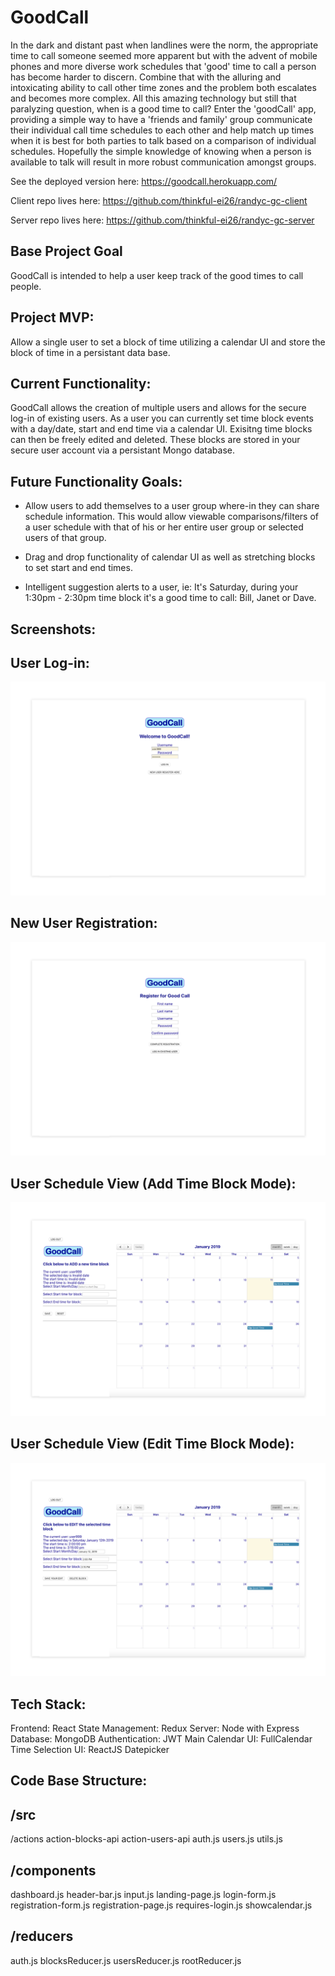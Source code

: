 # GoodCall
In the dark and distant past when landlines were the norm, the appropriate time to call someone seemed more apparent but with the advent of mobile phones and more diverse work schedules that 'good' time to call a person has become harder to discern. Combine that with the alluring and intoxicating ability to call other time zones and the problem both escalates and becomes more complex. All this amazing technology but still that paralyzing question, when is a good time to call? Enter the 'goodCall' app, providing a simple way to have a 'friends and family' group communicate their individual call time schedules to each other and help match up times when it is best for both parties to talk based on a comparison of individual schedules. Hopefully the simple knowledge of knowing when a person is available to talk will result in more robust communication amongst groups. 

See the deployed version here: https://goodcall.herokuapp.com/

Client repo lives here: https://github.com/thinkful-ei26/randyc-gc-client

Server repo lives here: https://github.com/thinkful-ei26/randyc-gc-server

## Base Project Goal
GoodCall is intended to help a user keep track of the good times to call people.

## Project MVP:
Allow a single user to set a block of time utilizing a calendar UI and store the block of time in a persistant data base.


## Current Functionality:
GoodCall allows the creation of multiple users and allows for the secure log-in of existing users.
As a user you can currently set time block events with a day/date, start and end time via a calendar UI.
Exisitng time blocks can then be freely edited and deleted.
These blocks are stored in your secure user account via a persistant Mongo database.

## Future Functionality Goals:
* Allow users to add themselves to a user group where-in they can share schedule information.
This would allow viewable comparisons/filters of a user schedule with that of his or her entire user group or selected users of that group.

* Drag and drop functionality of calendar UI as well as stretching blocks to set start and end times.

* Intelligent suggestion alerts to a user, ie: It's Saturday, during your 1:30pm - 2:30pm time block it's a good time to call: Bill, Janet or Dave.
 
## Screenshots:

## User Log-in:
![](images/user-log-in.png)

## New User Registration:
![](images/new-user-registration.png)

## User Schedule View (Add Time Block Mode):
![](images/main-view-add-mode.png)

## User Schedule View (Edit Time Block Mode):
![](images/main-view-edit-mode.png)

## Tech Stack:
Frontend: React
State Management: Redux
Server: Node with Express
Database: MongoDB
Authentication: JWT
Main Calendar UI: FullCalendar
Time Selection UI: ReactJS Datepicker
 
## Code Base Structure:
## /src
/actions
  action-blocks-api
  action-users-api
  auth.js
  users.js
  utils.js
## /components
  dashboard.js
  header-bar.js
  input.js
  landing-page.js
  login-form.js
  registration-form.js
  registration-page.js
  requires-login.js
  showcalendar.js
## /reducers
  auth.js
  blocksReducer.js
  usersReducer.js
  rootReducer.js
  
  
  
 



